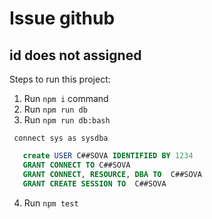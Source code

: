 # Issue github
 ## id does not assigned

Steps to run this project:

1. Run `npm i` command
2. Run `npm run db`
3. Run `npm run db:bash`

``` connect sys as sysdba```
   
```sql
   create USER C##SOVA IDENTIFIED BY 1234
   GRANT CONNECT TO C##SOVA
   GRANT CONNECT, RESOURCE, DBA TO  C##SOVA
   GRANT CREATE SESSION TO  C##SOVA
```

4. Run `npm test` 
